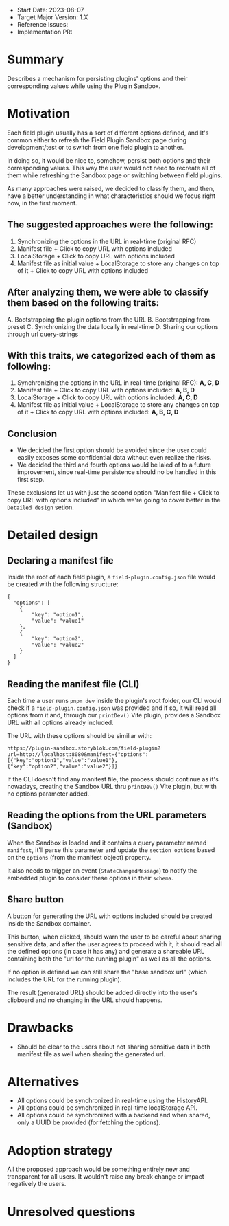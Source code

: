 - Start Date: 2023-08-07
- Target Major Version: 1.X
- Reference Issues:
- Implementation PR:

# Summary

Describes a mechanism for persisting plugins' options and their corresponding values while using the Plugin Sandbox.

# Motivation

Each field plugin usually has a sort of different options defined, and
It's common either to refresh the Field Plugin Sandbox page during
development/test or to switch from one field plugin to another.

In doing so, it would be nice to, somehow, persist both options and their
corresponding values. This way the user would not need to recreate all
of them while refreshing the Sandbox page or switching between field plugins.

As many approaches were raised, we decided to classify them, and then, have a better understanding
in what characteristics should we focus right now, in the first moment.

## The suggested approaches were the following:

1. Synchronizing the options in the URL in real-time (original RFC)
2. Manifest file + Click to copy URL with options included
3. LocalStorage + Click to copy URL with options included
4. Manifest file as initial value + LocalStorage to store any changes on top of it + Click to copy URL with options included

## After analyzing them, we were able to classify them based on the following traits:

A. Bootstrapping the plugin options from the URL
B. Bootstrapping from preset
C. Synchronizing the data locally in real-time
D. Sharing our options through url query-strings

## With this traits, we categorized each of them as following:

1. Synchronizing the options in the URL in real-time (original RFC): **A, C, D**
2. Manifest file + Click to copy URL with options included: **A, B, D**
3. LocalStorage + Click to copy URL with options included: **A, C, D**
4. Manifest file as initial value + LocalStorage to store any changes on top of it + Click to copy URL with options included: **A, B, C, D**

## Conclusion

- We decided the first option should be avoided since the user could easily exposes some confidential data without even realize the risks.
- We decided the third and fourth options would be laied of to a future improvement, since real-time persistence should no be handled in this first step.

These exclusions let us with just the second option "Manifest file + Click to copy URL with options included" in which we're going to cover better in the `Detailed design` setion.

# Detailed design

## Declaring a manifest file

Inside the root of each field plugin, a `field-plugin.config.json` file would be created with the following structure:

```
{
  "options": [
    {
        "key": "option1",
        "value": "value1"
    },
    {
        "key": "option2",
        "value": "value2"
    }
  ]
}
```

## Reading the manifest file (CLI)

Each time a user runs `pnpm dev` inside the plugin's root folder, our CLI would check if a `field-plugin.config.json` was provided and if so, it will read all options from it and, through our `printDev()` Vite plugin, provides a Sandbox URL with all options already included.

The URL with these options should be similiar with:

```
https://plugin-sandbox.storyblok.com/field-plugin?url=http://localhost:8080&manifest={"options":[{"key":"option1","value":"value1"},{"key":"option2","value":"value2"}]}
```

If the CLI doesn't find any manifest file, the process should continue as it's nowadays, creating the Sandbox URL thru `printDev()` Vite plugin, but with no options parameter added.

## Reading the options from the URL parameters (Sandbox)

When the Sandbox is loaded and it contains a query parameter named `manifest`, it'll parse this parameter and update the `section options` based on the `options` (from the manifest object) property.

It also needs to trigger an event (`StateChangedMessage`) to notify the embedded plugin to consider these options in their `schema`.

## Share button

A button for generating the URL with options included should be created inside the Sandbox container.

This button, when clicked, should warn the user to be careful about sharing sensitive data, and after the user agrees to proceed with it, it should read all the defined options (in case it has any) and generate a shareable URL containing both the "url for the running plugin" as well as all the options.

If no option is defined we can still share the "base sandbox url" (which includes the URL for the running plugin).

The result (generated URL) should be added directly into the user's clipboard and no changing in the URL should happens.

# Drawbacks

- Should be clear to the users about not sharing sensitive data in both manifest file as well when sharing the generated url.

# Alternatives

- All options could be synchronized in real-time using the HistoryAPI.
- All options could be synchronized in real-time localStorage API.
- All options could be synchronized with a backend and when shared, only a UUID be provided (for fetching the options).

# Adoption strategy

All the proposed approach would be something entirely new and transparent for all users.
It wouldn't raise any break change or impact negatively the users.

# Unresolved questions
